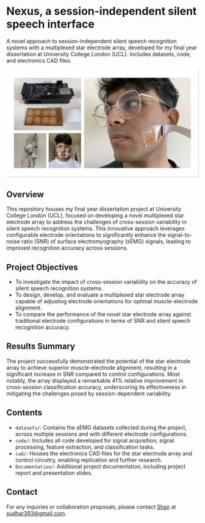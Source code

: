 # Nexus, a session-independent silent speech interface
A novel approach to session-independent silent speech recognition systems with a multiplexed star electrode array, developed for my final year dissertation at University College London (UCL). Includes datasets, code, and electronics CAD files.

![](cover.png)

## Overview
This repository houses my final year dissertation project at University College London (UCL), focused on developing a novel multiplexed star electrode array to address the challenges of cross-session variability in silent speech recognition systems. This innovative approach leverages configurable electrode orientations to significantly enhance the signal-to-noise ratio (SNR) of surface electromyography (sEMG) signals, leading to improved recognition accuracy across sessions.

## Project Objectives
- To investigate the impact of cross-session variability on the accuracy of silent speech recognition systems.
- To design, develop, and evaluate a multiplexed star electrode array capable of adjusting electrode orientations for optimal muscle-electrode alignment.
- To compare the performance of the novel star electrode array against traditional electrode configurations in terms of SNR and silent speech recognition accuracy.

## Results Summary
The project successfully demonstrated the potential of the star electrode array to achieve superior muscle-electrode alignment, resulting in a significant increase in SNR compared to control configurations. Most notably, the array displayed a remarkable 41% relative improvement in cross-session classification accuracy, underscoring its effectiveness in mitigating the challenges posed by session-dependent variability.

## Contents
- `datasets/`: Contains the sEMG datasets collected during the project, across multiple sessions and with different electrode configurations.
- `code/`: Includes all code developed for signal acquisition, signal processing, feature extraction, and classification tasks.
- `cad/`: Houses the electronics CAD files for the star electrode array and control circuitry, enabling replication and further research.
- `Documentation/`: Additional project documentation, including project report and presentation slides.

## Contact
For any inquiries or collaboration proposals, please contact [Shan](https://solderneer.me) at [sudhar393@gmail.com](mailto://sudhar393@gmail.com).
